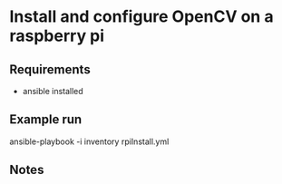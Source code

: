 # Install and configure OpenCV on a raspberry pi

## Requirements
- ansible installed

## Example run
ansible-playbook -i inventory rpiInstall.yml

## Notes
